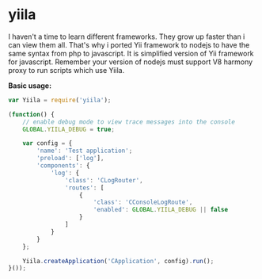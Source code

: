 yiila
=====

I haven't a time to learn different frameworks. They grow up faster than i can view them all. That's why i ported Yii framework to nodejs to have the same syntax from php to javascript. It is simplified version of Yii framework for javascript. Remember your version of nodejs must support V8 harmony proxy to run scripts which use Yiila.

**Basic usage:**

```javascript
var Yiila = require('yiila');

(function() {
	// enable debug mode to view trace messages into the console
	GLOBAL.YIILA_DEBUG = true;

	var config = {
		'name': 'Test application';
		'preload': ['log'],
		'components': {
			'log': {
				'class': 'CLogRouter',
				'routes': [
					{
						'class': 'CConsoleLogRoute',
						'enabled': GLOBAL.YIILA_DEBUG || false
					}
				]
			}
		}
	};

	Yiila.createApplication('CApplication', config).run();
}());
```
